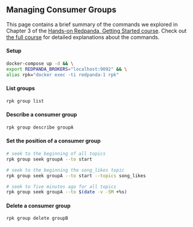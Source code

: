## Managing Consumer Groups
This page contains a brief summary of the commands we explored in Chapter 3 of the [Hands-on Redpanda, Getting Started course][course-link]. Check out [the full course][course-link] for detailed explanations about the commands.

[course-link]: https://university.redpanda.com/courses/hands-on-redpanda-getting-started

#### Setup
```sh
docker-compose up -d && \
export REDPANDA_BROKERS="localhost:9092" && \
alias rpk="docker exec -ti redpanda-1 rpk"
```

#### List groups
```sh
rpk group list
```

#### Describe a consumer group
```sh
rpk group describe groupA
```

#### Set the position of a consumer group
```sh
# seek to the beginning of all topics
rpk group seek groupA --to start

# seek to the beginning the song_likes topic
rpk group seek groupA --to start --topics song_likes

# seek to five minutes ago for all topics
rpk group seek groupA --to $(date -v -5M +%s)
```

#### Delete a consumer group
```sh
rpk group delete groupB
```


